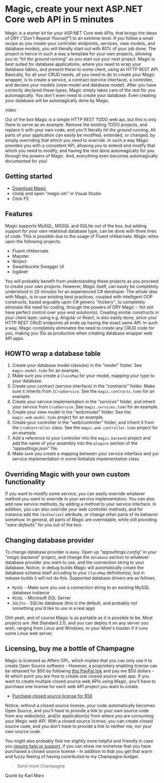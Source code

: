 
# Magic, create your next ASP.NET Core web API in 5 minutes

Magic is a starter kit for your ASP.NET Core web APIs, that brings the ideas of DRY (_"Don't Repeat Yourself"_) to an extreme level.
If you follow a small recipe as you create your controller endpoints, services, view models, and database models, you will literally
start out with 80% of your job done. The project is hence in such a way a template for your own projects, allowing you to _"hit the ground
running"_ as you start out your next project. Magic is best suited for database applications, where you need to wrap your database tables,
and present these to some client, using an HTTP REST API. Basically, for all your CRUD needs, all you need to do to create your Magic wrapper,
is to create a service, a contract (service interface), a controller, and declare your models (view model and database model). After
you have correctly declared these types, Magic simply takes care of the rest for you automagically. You don't even need to create your
database. Even creating your database will be automagically done by Magic.

video

Out of the box Magic is a simple HTTP REST TODO web api, but this is only there to serve as an example. Remove the existing TODO projects,
and replace it with your own code, and you'll literally _hit the ground running_. All parts of your application can easily be modified, extended,
or changed, by simply overriding that which you need to override. In such a way Magic provides you with a consistent API, allowing you to
extend and modify that which you need to modify, and having the rest done automagically for you through the powers of Magic. And, everything even
becomes automagically documented for you!

## Getting started

* [Download Magic](https://github.com/polterguy/magic/releases)
* Unzip and open _"magic.sln"_ in Visual Studio
* Click F5

## Features

Magic supports MySQL, MSSQL and SQLIte out of the box, but adding support for your own relational database type, can be done with three lines
of code. This is possible due to the usage of Fluent nHibernate. Magic relies upon the following projects.

* Fluent nHibernate
* Mapster
* Ninject
* Swashbuckle Swagger UI
* log4net

You will probably benefit from understanding these projects as you proceed to create your own projects. However, Magic itself, can easily be
completely understood in 20 minutes for an experienced C# developer. The whole idea with Magic, is to use existing best practices, coupled
with intelligent OOP constructs, based arguably upon C# generic _"trickery"_, to completely eliminate the need for coding, through the powers of DRY Magic -
Yet still have perfect control over your end solution(s). Creating similar constructs in your client layer, using e.g. Angular or React, is also easily
done, since your HTTP REST CRUD endpoints all ends up having the exact same API. In such a way, Magic completely eliminates the need to create any CRUD
code for you, making you 10x as productive when creating database wrapper web API apps.

## HOWTO wrap a database table

1. Create your database model class(es) in the _"model"_ folder. See `magic.model.todo` for an example.
2. Make sure you create a `ClassMap` for your model, mapping your type to your database.
3. Create your contract (service interface) in the _"contracts"_ folder. Make sure it inherits from `ICrudService`. See the `magic.contracts.todo` for an example.
4. Create your service implementation in the _"services"_ folder, and inherit your service from `CrudService`. See `magic.services.todo` for an example.
5. Create your view model in the _"web/model"_ folder. See the `magic.web.model.todo` project for an example.
6. Create your controller in the _"web/controller"_ folder, and inherit it from the `CrudController` class. See the `magic.web.controller.todo` project for an example.
7. Add a reference to your controller into the `magic.backend` project and add the name of your assembly into the `plugins` section of the _"appsettings.json"_ file.
8. Make sure you create a mapping between your service interface and yur service implementation in some IInitialize implementation class

## Overriding Magic with your own custom functionality

If you want to modify some service, you can easily override whatever method you want to override in your service implementation.
You can also add new service methods, by adding a method to your service interface. In addition, you can also override your web controller methods,
and for instance add the `[Authorize]` attribute, or change other parts of its behavior somehow. In general, all parts of Magic are overridable, while still
providing _"sane defaults"_ for you out of the box.

## Changing database provider

To change database provider is easy. Open up _"appsettings.config"_ in your _"magic.backend"_ project, and change the `database` section to whatever
database provider you want to use, and the connection string to your database. Notice, in debug builds Magic will automatically create the database
schema itself accoding to your `ClassMap` definition(s), but in release builds it will not do this. Supported database drivers are as follows.

* `MySQL` - Make sure you use a connection string to an existing MySQL database instance
* `MSSQL` - Microsoft SQL Server
* `SQLIte` - SQLIte database (this is the default, and probably _not_ something you'd like to use in a real app)

Ohh yeah, and of course Magic is as portable as it is possible to be. Most projects are .Net Standard 2.0, and you can
deploy it on any server you wish, ranging from Linux and Windows, to your Mom's toaster if it runs some Linux web server.

## Licensing, buy me a bottle of Champagne

Magic is licensed as Affero GPL, which implies that you can only use it to create Open Source software - However, a proprietary
enabling license can be obtained for $50 by following [this PayPal link](https://www.paypal.com/cgi-bin/webscr?cmd=_s-xclick&hosted_button_id=W5AG4JZE2TL98) and
pay me $50 dollars - At which point you are free to create _one_ closed source web app. If you want to create multiple closed source web APIs using Magic, you'll
have to purchase one license for each web API project you want to create.

* [Purchase closed source license for $50](https://www.paypal.com/cgi-bin/webscr?cmd=_s-xclick&hosted_button_id=W5AG4JZE2TL98)

Notice, without a closed source license, your code automatically becomes Open Source, and you'll have to provide a link to your own source code from any website(s),
and/or application(s) from where you are consuming your Magic web API. With a closed source license, you can create closed source code, and you don't have to provide
a link to neither me, nor your own source code.

You might also probably find me slightly more helpful and friendly in case you [require help or support](https://github.com/polterguy/magic/issues),
if you can show me somehow that you have purchased a closed source license - In addition to that you get that warm and fuzzy feeling of having contributed to
my Champagne budget.

> Send more Champagne

Quote by Karl Marx
